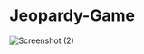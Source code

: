 # Jeopardy-Game
![Screenshot (2)](https://user-images.githubusercontent.com/102499088/193479917-0401ed0e-3db5-459d-9639-b36531191f63.png)
